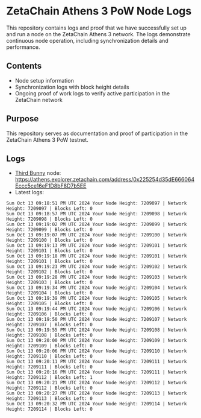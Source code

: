 # ZetaChain Athens 3 PoW Node Logs
This repository contains logs and proof that we have successfully set up and run a node on the ZetaChain Athens 3 network. The logs demonstrate continuous node operation, including synchronization details and performance.

## Contents
- Node setup information
- Synchronization logs with block height details
- Ongoing proof of work logs to verify active participation in the ZetaChain network

## Purpose
This repository serves as documentation and proof of participation in the ZetaChain Athens 3 PoW testnet.

## Logs

- [Third Bunny](https://thirdbunny.xyz/) node: https://athens.explorer.zetachain.com/address/0x225254d35dE666064Eccc5ce16eF1D8bF8D7b5EE
- Latest logs:
```
Sun Oct 13 09:18:51 PM UTC 2024 Your Node Height: 7209097 | Network Height: 7209097 | Blocks Left: 0
Sun Oct 13 09:18:57 PM UTC 2024 Your Node Height: 7209098 | Network Height: 7209098 | Blocks Left: 0
Sun Oct 13 09:19:02 PM UTC 2024 Your Node Height: 7209099 | Network Height: 7209099 | Blocks Left: 0
Sun Oct 13 09:19:07 PM UTC 2024 Your Node Height: 7209100 | Network Height: 7209100 | Blocks Left: 0
Sun Oct 13 09:19:13 PM UTC 2024 Your Node Height: 7209101 | Network Height: 7209101 | Blocks Left: 0
Sun Oct 13 09:19:18 PM UTC 2024 Your Node Height: 7209101 | Network Height: 7209101 | Blocks Left: 0
Sun Oct 13 09:19:23 PM UTC 2024 Your Node Height: 7209102 | Network Height: 7209102 | Blocks Left: 0
Sun Oct 13 09:19:28 PM UTC 2024 Your Node Height: 7209103 | Network Height: 7209103 | Blocks Left: 0
Sun Oct 13 09:19:34 PM UTC 2024 Your Node Height: 7209104 | Network Height: 7209104 | Blocks Left: 0
Sun Oct 13 09:19:39 PM UTC 2024 Your Node Height: 7209105 | Network Height: 7209105 | Blocks Left: 0
Sun Oct 13 09:19:44 PM UTC 2024 Your Node Height: 7209106 | Network Height: 7209106 | Blocks Left: 0
Sun Oct 13 09:19:50 PM UTC 2024 Your Node Height: 7209107 | Network Height: 7209107 | Blocks Left: 0
Sun Oct 13 09:19:55 PM UTC 2024 Your Node Height: 7209108 | Network Height: 7209108 | Blocks Left: 0
Sun Oct 13 09:20:00 PM UTC 2024 Your Node Height: 7209109 | Network Height: 7209109 | Blocks Left: 0
Sun Oct 13 09:20:06 PM UTC 2024 Your Node Height: 7209110 | Network Height: 7209110 | Blocks Left: 0
Sun Oct 13 09:20:11 PM UTC 2024 Your Node Height: 7209111 | Network Height: 7209111 | Blocks Left: 0
Sun Oct 13 09:20:16 PM UTC 2024 Your Node Height: 7209111 | Network Height: 7209112 | Blocks Left: 1
Sun Oct 13 09:20:21 PM UTC 2024 Your Node Height: 7209112 | Network Height: 7209112 | Blocks Left: 0
Sun Oct 13 09:20:27 PM UTC 2024 Your Node Height: 7209113 | Network Height: 7209113 | Blocks Left: 0
Sun Oct 13 09:20:32 PM UTC 2024 Your Node Height: 7209114 | Network Height: 7209114 | Blocks Left: 0
```
